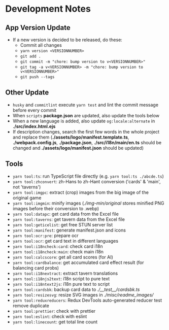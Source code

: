 # Development Notes

## App Version Update

- If a new version is decided to be released, do these:
  - Commit all changes
  - `yarn version <VERSIONNUMBER>`
  - `git add .`
  - `git commit -m "chore: bump version to v<VERSIONNUMBER>"`
  - `git tag -a v<VERSIONNUMBER> -m "chore: bump version to v<VERSIONNUMBER>"`
  - `git push --tags`

## Other Update

- `husky` and `commitlint` execute `yarn test` and lint the commit message before every commit
- When `scripts` **package.json** are updated, also update the tools below
- When a new language is added, also update `og:locale:alternate` in **./src/index.html.ejs**
- If description changes, search the first few words in the whole project and replace them (**./assets/logo/manifest.template.ts**, **./webpack.config.js**, **./package.json**, **./src/i18n/main/en.ts** should be changed and **./assets/logo/manifest.json** should be updated)

## Tools

- `yarn tool:ts`: run TypeScript file directly (e.g. `yarn tool:ts ./abcde.ts`)
- `yarn tool:zhconvert`: zh-Hans to zh-Hant conversion ('cards' & 'main', not 'taverns')
- `yarn tool:imgpc`: extract (crop) images from the big image of the original game
- `yarn tool:imgmin`: minify images (_./img-min/original_ stores minified PNG images before their conversion to .webp)
- `yarn tool:datapc`: get card data from the Excel file
- `yarn tool:taverns`: get tavern data from the Excel file
- `yarn tool:geticelist`: get free STUN server list
- `yarn tool:manifest`: generate manifest.json and icons
- `yarn tool:ocr:pre`: prepare ocr
- `yarn tool:ocr`: get card text in different languages
- `yarn tool:i18ncheck:card`: check card i18n
- `yarn tool:i18ncheck:main`: check main i18n
- `yarn tool:calcscore`: get all card scores (for AI)
- `yarn tool:cardbalance`: get accumulated card effect result (for balancing card probs)
- `yarn tool:i18nextract`: extract tavern translations
- `yarn tool:i18njs2text`: i18n script to pure text
- `yarn tool:i18ntext2js`: i18n pure text to script
- `yarn tool:cardsbk`: backup card data to _./\_\_test\_\_/cardsbk.ts_
- `yarn tool:resizesvg`: resize SVG images in _./misc/readme_images/_
- `yarn tool:reduxreducers`: Redux DevTools auto-generated reducer test remove duplicate
- `yarn tool:prettier`: check with prettier
- `yarn tool:eslint`: check with eslint
- `yarn tool:linecount`: get total line count
